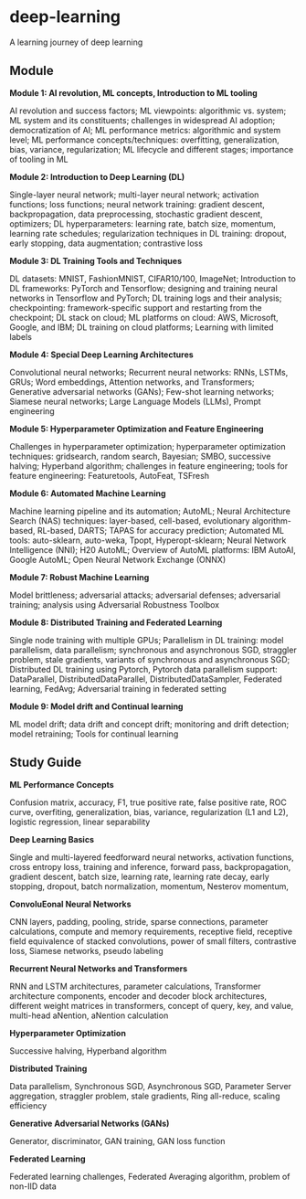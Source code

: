 # deep-learning

A learning journey of deep learning

## Module

**Module 1: AI revolution, ML concepts, Introduction to ML tooling**

AI revolution and success factors; ML viewpoints: algorithmic vs. system; ML system and its
constituents; challenges in widespread AI adoption; democratization of AI; ML performance
metrics: algorithmic and system level; ML performance concepts/techniques: overfitting,
generalization, bias, variance, regularization; ML lifecycle and different stages; importance of
tooling in ML

**Module 2: Introduction to Deep Learning (DL)**

Single-layer neural network; multi-layer neural network; activation functions; loss functions;
neural network training: gradient descent, backpropagation, data preprocessing, stochastic
gradient descent, optimizers; DL hyperparameters: learning rate, batch size, momentum,
learning rate schedules; regularization techniques in DL training: dropout, early stopping, data
augmentation; contrastive loss

**Module 3: DL Training Tools and Techniques**

DL datasets: MNIST, FashionMNIST, CIFAR10/100, ImageNet; Introduction to DL frameworks:
PyTorch and Tensorflow; designing and training neural networks in Tensorflow and PyTorch; DL
training logs and their analysis; checkpointing: framework-specific support and restarting from
the checkpoint; DL stack on cloud; ML platforms on cloud: AWS, Microsoft, Google, and IBM;
DL training on cloud platforms; Learning with limited labels

**Module 4: Special Deep Learning Architectures**

Convolutional neural networks; Recurrent neural networks: RNNs, LSTMs, GRUs; Word
embeddings, Attention networks, and Transformers; Generative adversarial networks (GANs);
Few-shot learning networks; Siamese neural networks; Large Language Models (LLMs), Prompt
engineering

**Module 5: Hyperparameter Optimization and Feature Engineering**

Challenges in hyperparameter optimization; hyperparameter optimization techniques: gridsearch, random search, Bayesian; SMBO, successive halving; Hyperband algorithm; challenges
in feature engineering; tools for feature engineering: Featuretools, AutoFeat, TSFresh

**Module 6: Automated Machine Learning**

Machine learning pipeline and its automation; AutoML; Neural Architecture Search (NAS)
techniques: layer-based, cell-based, evolutionary algorithm-based, RL-based, DARTS; TAPAS
for accuracy prediction; Automated ML tools: auto-sklearn, auto-weka, Tpopt, Hyperopt-sklearn;
Neural Network Intelligence (NNI); H20 AutoML; Overview of AutoML platforms: IBM
AutoAI, Google AutoML; Open Neural Network Exchange (ONNX)

**Module 7: Robust Machine Learning**

Model brittleness; adversarial attacks; adversarial defenses; adversarial training; analysis using
Adversarial Robustness Toolbox

**Module 8: Distributed Training and Federated Learning**

Single node training with multiple GPUs; Parallelism in DL training: model parallelism, data
parallelism; synchronous and asynchronous SGD, straggler problem, stale gradients, variants of
synchronous and asynchronous SGD; Distributed DL training using Pytorch,
Pytorch data parallelism support: DataParallel, DistributedDataParallel, DistributedDataSampler,
Federated learning, FedAvg; Adversarial training in federated setting

**Module 9: Model drift and Continual learning**

ML model drift; data drift and concept drift; monitoring and drift detection; model retraining;
Tools for continual learning

## Study Guide

**ML Performance Concepts**

Confusion matrix, accuracy, F1, true positive rate, false positive rate, ROC curve, overfiting, 
generalization, bias, variance, regularization (L1 and L2), logistic regression, linear separability 
 
**Deep Learning Basics**  

Single and multi-layered feedforward neural networks, activation functions, cross entropy loss, 
training and inference, forward pass, backpropagation, gradient descent, batch size, learning 
rate, learning rate decay, early stopping, dropout, batch normalization, momentum, Nesterov 
momentum,  
 
**ConvoluEonal Neural Networks**

CNN layers, padding, pooling, stride, sparse connections, parameter calculations, compute and 
memory requirements, receptive field, receptive field equivalence of stacked convolutions, 
power of small filters, contrastive loss, Siamese networks, pseudo labeling 
 
**Recurrent Neural Networks and Transformers**

RNN and LSTM architectures, parameter calculations, Transformer architecture components, 
encoder and decoder block architectures, different weight matrices in transformers, concept of 
query, key, and value, multi-head aNention, aNention calculation 
 
**Hyperparameter Optimization** 

Successive halving, Hyperband algorithm 
 
**Distributed Training**

Data parallelism, Synchronous SGD, Asynchronous SGD, Parameter Server aggregation, straggler 
problem, stale gradients, Ring all-reduce, scaling efficiency 
 
**Generative Adversarial Networks (GANs)** 

Generator, discriminator, GAN training, GAN loss function 
 
**Federated Learning** 

Federated learning challenges, Federated Averaging algorithm, problem of non-IID data  
 
 
 
 